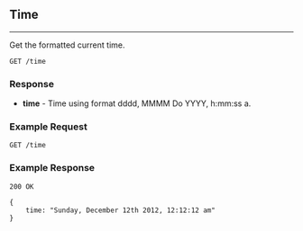## Time
---
Get the formatted current time.

`GET /time`

### Response
- **time** - Time using format dddd, MMMM Do YYYY, h:mm:ss a.

### Example Request
`GET /time`

### Example Response
`200 OK`

```
{
	time: "Sunday, December 12th 2012, 12:12:12 am"
}
```
